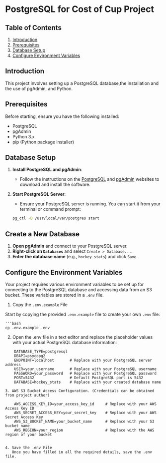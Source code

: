 # PostgreSQL  for Cost of Cup Project


## Table of Contents

1. [Introduction](#introduction)
2. [Prerequisites](#prerequisites)
3. [Database Setup](#database-setup)
4. [Configure Environment Variables](#envinornment-setup)


## Introduction

This project involves setting up a PostgreSQL database,the installation and the use of pgAdmin, and Python.

## Prerequisites

Before starting, ensure you have the following installed:

- PostgreSQL
- pgAdmin
- Python 3.x
- pip (Python package installer)

## Database Setup

1. **Install PostgreSQL and pgAdmin**:
    - Follow the instructions on the [PostgreSQL](https://www.postgresql.org/download/) and [pgAdmin](https://www.pgadmin.org/download/) websites to download and install the software.
  
2. **Start PostgreSQL Server**:
    - Ensure your PostgreSQL server is running. You can start it from your terminal or command prompt:
    ```sh
    pg_ctl -D /usr/local/var/postgres start
    ```

## Create a New Database

1. **Open pgAdmin** and connect to your PostgreSQL server.
2. **Right-click on `Databases`** and select `Create > Database...`.
3. **Enter the database name** (e.g., `hockey_stats`) and click `Save`.


## Configure the Environment Variables

Your project requires various environment variables to be set up for connecting to the PostgreSQL database and accessing data from an S3 bucket. These variables are stored in a `.env` file.

1. Copy the `.env.example` File

Start by copying the provided `.env.example` file to create your own `.env` file:

    '''bash
    cp .env.example .env

2. Open the .env file in a text editor and replace the placeholder values with your actual PostgreSQL database information:
```plaintext
    DATABASE_TYPE=postgresql
    DBAPI=psycopg2
    ENDPOINT=localhost       # Replace with your PostgreSQL server address
    USER=your_username       # Replace with your PostgreSQL username
    PASSWORD=your_password   # Replace with your PostgreSQL password
    PORT=5432                # Default PostgreSQL port is 5432
    DATABASE=hockey_stats    # Replace with your created database name

3. AWS S3 Bucket Access Configuration. (Credentials can be obtained from project author)

    AWS_ACCESS_KEY_ID=your_access_key_id     # Replace with your AWS Access Key ID
    AWS_SECRET_ACCESS_KEY=your_secret_key    # Replace with your AWS Secret Access Key
    AWS_S3_BUCKET_NAME=your_bucket_name      # Replace with your S3 bucket name
    AWS_REGION=your_region                   # Replace with the AWS region of your bucket
                

4. Save the .env File
   Once you have filled in all the required details, save the .env file.





